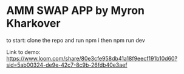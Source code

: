 # AMM SWAP APP by Myron Kharkover

to start: clone the repo and run npm i then npm run dev

Link to demo: https://www.loom.com/share/80e3cfe958db41a18f9eecf191b10d60?sid=5ab00324-de9e-42c7-8c9b-26fdb40e3aef
